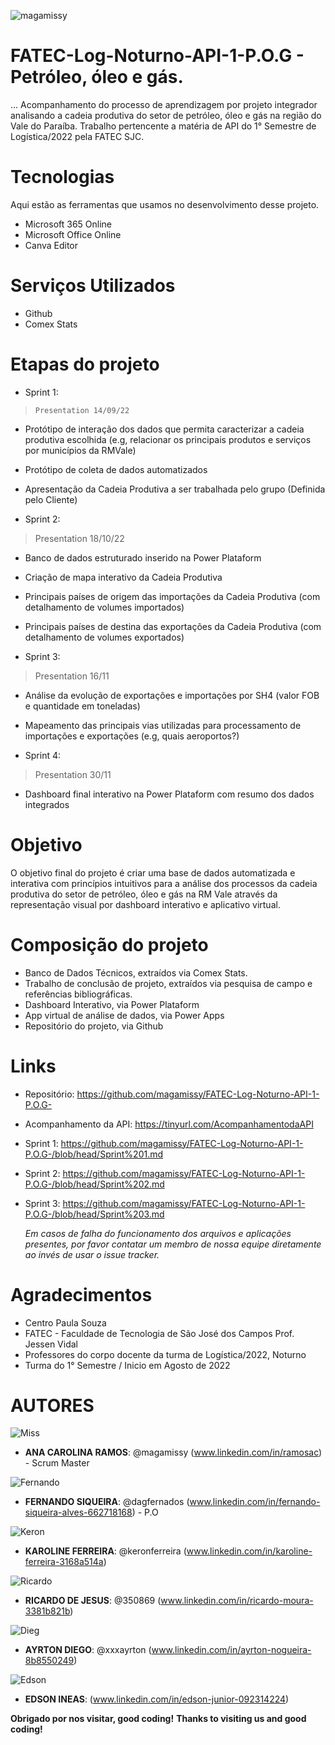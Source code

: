 ![magamissy](https://user-images.githubusercontent.com/114114602/191888834-f3e327b0-4347-4f2c-9741-d9069acc6cf0.png)
 
# FATEC-Log-Noturno-API-1-P.O.G - Petróleo, óleo e gás.
 
... Acompanhamento do processo de aprendizagem por projeto integrador analisando a cadeia produtiva do setor de petróleo, óleo e gás na região do Vale do Paraíba. Trabalho pertencente a matéria de API do 1° Semestre de Logística/2022 pela FATEC SJC.
 
 
# Tecnologias 
Aqui estão as ferramentas que usamos no desenvolvimento desse projeto.
 
* Microsoft 365 Online
* Microsoft Office Online
* Canva Editor
 
 
# Serviços Utilizados 
* Github
* Comex Stats
 
  
# Etapas do projeto 
* Sprint 1:
>     Presentation 14/09/22
* Protótipo de interação dos dados que permita caracterizar a cadeia produtiva escolhida (e.g, relacionar os principais produtos e serviços por municípios da RMVale)
* Protótipo de coleta de dados automatizados
* Apresentação da Cadeia Produtiva a ser trabalhada pelo grupo (Definida pelo Cliente)

* Sprint 2:
>    Presentation 18/10/22
*	Banco de dados estruturado inserido na Power Plataform
* Criação de mapa interativo da Cadeia Produtiva
* Principais países de origem das importações da Cadeia Produtiva (com detalhamento de volumes importados)
* Principais países de destina das exportações da Cadeia Produtiva (com detalhamento de volumes exportados)

* Sprint 3:
>    Presentation 16/11
* Análise da evolução de exportações e importações por SH4 (valor FOB e quantidade em toneladas)
* Mapeamento das principais vias utilizadas para processamento de importações e exportações (e.g, quais aeroportos?)


* Sprint 4:
>    Presentation 30/11
* Dashboard final interativo na Power Plataform com resumo dos dados integrados





 
# Objetivo
 
O objetivo final do projeto é criar uma base de dados automatizada e interativa com princípios intuitivos para a análise dos processos da cadeia produtiva do setor de petróleo, óleo e gás na RM Vale através da representação visual por dashboard interativo e aplicativo virtual.
 
 
# Composição do projeto
 
  - Banco de Dados Técnicos, extraídos via Comex Stats.
  - Trabalho de conclusão de projeto, extraídos via pesquisa de campo e referências bibliográficas.
  -  Dashboard Interativo, via Power Plataform
  -  App virtual de análise de dados, via Power Apps
  -  Repositório do projeto, via Github
 
 
# Links  
  - Repositório: https://github.com/magamissy/FATEC-Log-Noturno-API-1-P.O.G- 
  - Acompanhamento da API: https://tinyurl.com/AcompanhamentodaAPI
  - Sprint 1: https://github.com/magamissy/FATEC-Log-Noturno-API-1-P.O.G-/blob/head/Sprint%201.md
  - Sprint 2: https://github.com/magamissy/FATEC-Log-Noturno-API-1-P.O.G-/blob/head/Sprint%202.md
  - Sprint 3: https://github.com/magamissy/FATEC-Log-Noturno-API-1-P.O.G-/blob/head/Sprint%203.md
  
    _Em casos de falha do funcionamento dos arquivos e aplicações presentes, por favor contatar
 um membro de nossa equipe diretamente ao invés de usar o issue tracker._
 
 
# Agradecimentos
* Centro Paula Souza
* FATEC - Faculdade de Tecnologia de São José dos Campos Prof. Jessen Vidal
* Professores do corpo docente da turma de Logística/2022, Noturno
* Turma do 1° Semestre / Inicio em Agosto de 2022
 
 
# AUTORES
 
![Miss](https://user-images.githubusercontent.com/114114602/202311558-3bed7f66-5888-482f-affa-718e5c89ec72.png)
* **ANA CAROLINA RAMOS**: @magamissy (www.linkedin.com/in/ramosac) - Scrum Master

![Fernando](https://user-images.githubusercontent.com/114114602/202311554-1e3aa967-118f-4d32-9b3d-56993939e9a0.png)
*  **FERNANDO SIQUEIRA**:  @dagfernados (www.linkedin.com/in/fernando-siqueira-alves-662718168) - P.O

![Keron](https://user-images.githubusercontent.com/114114602/202311557-c3455f20-2d26-491c-8822-6cd7f6de9437.png)
*  **KAROLINE FERREIRA**: @keronferreira (www.linkedin.com/in/karoline-ferreira-3168a514a)

![Ricardo](https://user-images.githubusercontent.com/114114602/202311543-88a8fa81-82fa-4c98-978e-30b2fe8e283b.png)
*  **RICARDO DE JESUS**: @350869 (www.linkedin.com/in/ricardo-moura-3381b821b)

![Dieg](https://user-images.githubusercontent.com/114114602/202311548-2936949e-b4be-4375-8b69-7d0fbda107a7.png)
*  **AYRTON DIEGO**: @xxxayrton (www.linkedin.com/in/ayrton-nogueira-8b8550249)

![Edson](https://user-images.githubusercontent.com/114114602/202311551-c2a7257b-5730-427e-b895-d9161f7851a4.png)
*  **EDSON INEAS**: (www.linkedin.com/in/edson-junior-092314224)
 

**Obrigado por nos visitar, good coding!**
**Thanks to visiting us and good coding!**
